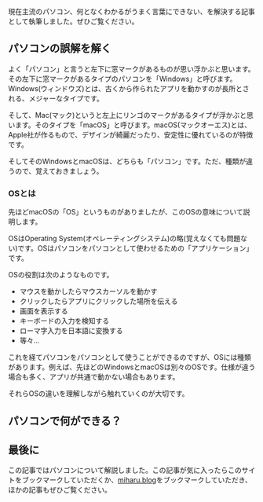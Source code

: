 現在主流のパソコン、何となくわかるがうまく言葉にできない、を解決する記事として執筆しました。ぜひご覧ください。

## パソコンの誤解を解く
よく「パソコン」と言うと左下に窓マークがあるものが思い浮かぶと思います。その左下に窓マークがあるタイプのパソコンを「Windows」と呼びます。Windows(ウィンドウズ)とは、古くから作られたアプリを動かすのが長所とされる、メジャーなタイプです。

そして、Mac(マック)というと左上にリンゴのマークがあるタイプが浮かぶと思います。そのタイプを「macOS」と呼びます。macOS(マックオーエス)とは、Apple社が作るもので、デザインが綺麗だったり、安定性に優れているのが特徴です。

そしてそのWindowsとmacOSは、どちらも「パソコン」です。ただ、種類が違うので、覚えておきましょう。

### OSとは
先ほどmacOSの「OS」というものがありましたが、このOSの意味について説明します。

OSはOperating System(オペレーティングシステム)の略(覚えなくても問題ない)です。OSはパソコンをパソコンとして使わせるための「アプリケーション」です。

OSの役割は次のようなものです。
- マウスを動かしたらマウスカーソルを動かす
- クリックしたらアプリにクリックした場所を伝える
- 画面を表示する
- キーボードの入力を検知する
- ローマ字入力を日本語に変換する
- 等々...

これを経てパソコンをパソコンとして使うことができるのですが、OSには種類があります。例えば、先ほどのWindowsとmacOSは別々のOSです。仕様が違う場合も多く、アプリが共通で動かない場合もあります。

それらOSの違いを理解しながら触れていくのが大切です。

## パソコンで何ができる？

## 最後に
この記事ではパソコンについて解説しました。この記事が気に入ったらこのサイトをブックマークしていただくか、[miharu.blog](https://miharu.blog)をブックマークしていただき、ほかの記事もぜひご覧ください。

